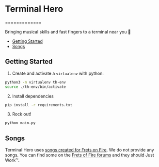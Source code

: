 # Terminal Hero
=============

Bringing musical skills and fast fingers to a terminal near you 🤘

* [Getting Started](#getting-started)
* [Songs](#songs)

## Getting Started

1. Create and activate a `virtualenv` with python:

```bash
python3 -m virtualenv th-env
source ./th-env/bin/activate
```

2. Install dependencies

```bash
pip install -r requirements.txt
```

3. Rock out!

```bash
python main.py
```

## Songs

Terminal Hero uses [songs created for Frets on Fire](http://fretsonfire.wikidot.com/song-creation). We do not provide any songs. You can find some on the [Frets of Fire forums](http://fretsonfire.wikidot.com/custom-songs) and they should Just Work™.